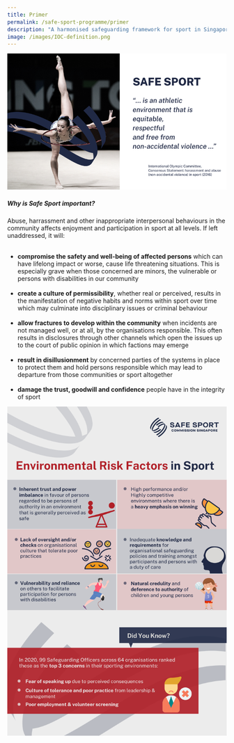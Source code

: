 ```yaml
---
title: Primer
permalink: /safe-sport-programme/primer
description: "A harmonised safeguarding framework for sport in Singapore "
image: /images/IOC-definition.png
---
```

![Alt text for image on Isomer site](/images/safesportprimer.png)


##### Why is Safe Sport important? 

Abuse, harrassment and other inappropriate interpersonal behaviours in the community affects enjoyment and participation in sport at all levels. If left unaddressed, it will:<br><br>
* **compromise the safety and well-being of affected persons** which can have lifelong impact or worse, cause life threatening situations. This is especially grave when those concerned are minors, the vulnerable or persons with disabilities in our community <br><br>
* **create a culture of permissibility**, whether real or perceived,  results in the manifestation of negative habits and norms within sport over time which may culminate into disciplinary issues or criminal behaviour<br><br>
* **allow fractures to develop within the community** when incidents are not managed well, or at all, by the
organisations responsible. This often results in disclosures through other channels which open the issues up to the court of public opinion in which factions may emerge<br><br>
* **result in disillusionment** by concerned parties of the systems in place to protect them and hold persons
responsible which may lead to departure from those communities or sport altogether<br><br>
* **damage the trust, goodwill and confidence** people have in the integrity of sport 

![Alt text for image on Isomer site](/images/env%20risk%20factor_updated.png)